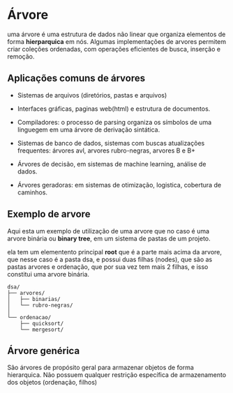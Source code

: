 # Árvore

uma árvore é uma estrutura de dados não linear que organiza elementos de forma **hierparquica** em nós.
Algumas implementações de arvores permitem criar coleções ordenadas, com operações eficientes de busca, inserção e remoção.

## Aplicações comuns de árvores

- Sistemas de arquivos (diretórios, pastas e arquivos)

- Interfaces gráficas, paginas web(html) e estrutura de documentos.

- Compiladores: o processo de parsing organiza os símbolos de uma linguegem em uma árvore de derivação sintática.

- Sistemas de banco de dados, sistemas com buscas atualizações frequentes: árvores avl, arvores rubro-negras, arvores B e B+

- Árvores de decisão, em sistemas de machine learning, análise de dados.

- Árvores geradoras: em sistemas de otimização, logistica, cobertura de caminhos.

## Exemplo de arvore

Aqui esta um exemplo de utilização de uma arvore que no caso é uma arvore binária ou **binary tree**, em um sistema de pastas de um projeto.

ela tem um elementento principal **root** que é a parte mais acima da arvore, que nesse caso é a pasta dsa, e possui duas filhas (nodes), que são as pastas arvores e ordenação, que por sua vez tem mais 2 filhas, e isso constitui uma arvore binária.

```
dsa/
├── arvores/
│   ├── binarias/
│   └── rubro-negras/
│
└── ordenacao/
    ├── quicksort/
    └── mergesort/
```

## Árvore genérica

São árvores de propósito geral para armazenar objetos de forma hierarquica.
Não possuem qualquer restrição específica de armazenamento dos objetos (ordenação, filhos)
